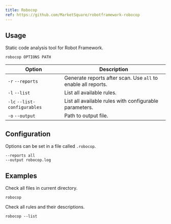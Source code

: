 ```yaml
---
title: Robocop
ref: https://github.com/MarketSquare/robotframework-robocop
---
```


## Usage

Static code analysis tool for Robot Framework.

```shell
robocop OPTIONS PATH
```

| Option | Description |
| --- | --- |
| `-r` `--reports` | Generate reports after scan. Use `all` to enable all reports. |
| `-l` `--list` | List all available rules. |
| `-lc` `--list-configurables` | List all available rules with configurable parameters. |
| `-o` `--output` | Path to output file. |

## Configuration

Options can be set in a file called `.robocop`.

```shell
--reports all
--output robocop.log
```

## Examples

Check all files in current directory.

```shell
robocop
```

Check all rules and their descriptions.

```shell
robocop --list
```
